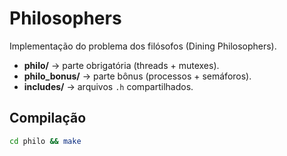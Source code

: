 # Philosophers


Implementação do problema dos filósofos (Dining Philosophers).

- **philo/** → parte obrigatória (threads + mutexes).
- **philo_bonus/** → parte bônus (processos + semáforos).
- **includes/** → arquivos `.h` compartilhados.

## Compilação
```bash
cd philo && make